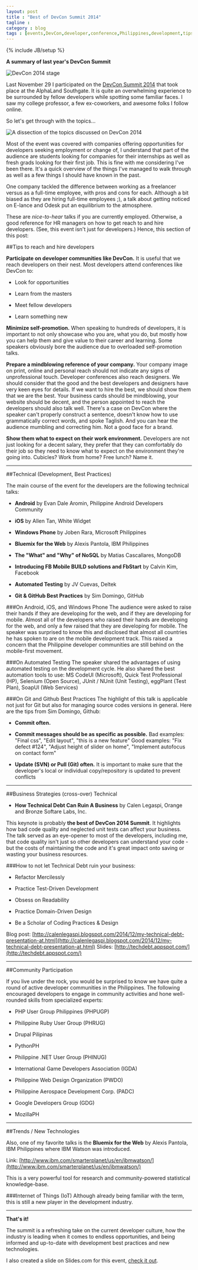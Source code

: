 ```yaml
---
layout: post
title : "Best of DevCon Summit 2014"
tagline : 
category : blog
tags : [events,DevCon,developer,conference,Philippines,development,tips,best practices,featured]
---
```

{% include JB/setup %}

**A summary of last year's DevCon Summit**

![DevCon 2014 stage](/assets/images/posts/2015/devcon-2014-stage.jpg)

Last November 29 I participated on the [DevCon Summit 2014](http://summit.devcon.ph/2014/) that took place at the AlphaLand Southgate. It is quite an overwhelming experience to be surrounded by fellow developers while spotting some familiar faces. I saw my college professor, a few ex-coworkers, and awesome folks I follow online.

So let's get through with the topics...

![A dissection of the topics discussed on DevCon 2014](/assets/images/posts/2015/topics-discussed-on-devcon-2014.png)

Most of the event was covered with companies offering opportunities for developers seeking employment or change of, I understand that part of the audience are students looking for companies for their internships as well as fresh grads looking for their first job. This is fine with me considering I've been there. It's a quick overview of the things I've managed to walk through as well as a few things I should have known in the past.

One company tackled the difference between working as a freelancer versus as a full-time employee, with pros and cons for each. Although a bit biased as they are hiring full-time employees ;), a talk about getting noticed on E-lance and Odesk put an equilibrium to the atmosphere.

These are *nice-to-hear* talks if you are currently employed. Otherwise, a good reference for HR managers on how to get reach to and hire developers. (See, this event isn't just for developers.) Hence, this section of this post:

##Tips to reach and hire developers

**Participate on developer communities like DevCon.** It is useful that we reach developers on their nest. Most developers attend conferences like DevCon to:
​

* Look for opportunities

* Learn from the masters

* Meet fellow developers

* Learn something new


**Minimize self-promotion.** When speaking to hundreds of developers, it is important to not only showcase who you are, what you do, but mostly how you can help them and give value to their career and learning. Some speakers obviously bore the audience due to overloaded self-promotion talks.

**Prepare a mindblowing reference of your company.** Your company image on print, online and personal reach should not indicate any signs of unprofessional touch. Developer conferences also reach designers. We should consider that the good and the best developers and designers have very keen eyes for details. If we want to hire the best, we should show them that we are the best. Your business cards should be mindblowing, your website should be decent, and the person appointed to reach the developers should also talk well. There's a case on DevCon where the speaker can't properly construct a sentence, doesn't know how to use grammatically correct words, and spoke Taglish. And you can hear the audience mumbling and correcting him. Not a good face for a brand.

**Show them what to expect on their work environment.** Developers are not just looking for a decent salary, they prefer that they can comfortably do their job so they need to know what to expect on the environment they're going into. Cubicles? Work from home? Free lunch? Name it. 

* * *

##Technical (Development, Best Practices)

The main course of the event for the developers are the following technical talks:

* **Android** by Evan Dale Aromin, Philippine Android Developers Community

* **iOS** by Allen Tan, White Widget

* **Windows Phone** by Joben Rara, Microsoft Philippines

* **Bluemix for the Web** by Alexis Pantola, IBM Philippines

* **The "What" and "Why" of NoSQL** by Matias Cascallares, MongoDB

* **Introducing FB Mobile BUILD solutions and FbStart** by Calvin Kim, Facebook

* **Automated Testing** by JV Cuevas, Deltek

* **Git & GitHub Best Practices** by Sim Domingo, GitHub



###On Android, iOS, and Windows Phone
The audience were asked to raise their hands if they are developing for the web, and if they are developing for mobile. Almost all of the developers who raised their hands are developing for the web, and only a few raised that they are developing for mobile. The speaker was surprised to know this and disclosed that almost all countries he has spoken to are on the mobile development track. This raised a concern that the Philippine developer communities are still behind on the mobile-first movement.

###On Automated Testing
The speaker shared the advantages of using automated testing on the development cycle. He also shared the best automation tools to use: MS CodeUI (Microsoft), Quick Test Professional (HP), Selenium (Open Source), JUnit / NUnit (Unit Testing), eggPlant (Test Plan), SoapUI (Web Services)

###On Git and Github Best Practices
The highlight of this talk is applicable not just for Git but also for managing source codes versions in general. Here are the tips from Sim Domingo, Github:

* **Commit often.**

* **Commit messages should be as specific as possible.**
  Bad examples: "Final css", "Edit layout",  "this is a new feature"
  Good examples: "Fix defect #124", "Adjust height of slider on home", "Implement autofocus on contact form"

* **Update (SVN) or Pull (Git) often.** It is important to make sure that the developer's local or individual copy/repository is updated to prevent conflicts

* * *

##Business Strategies (cross-over) Technical

* **How Technical Debt Can Ruin A Business** by Calen Legaspi, Orange and Bronze Softare Labs, Inc.

This keynote is probably **the best of DevCon 2014 Summit**. It highlights how bad code quality and neglected unit tests can affect your business. The talk served as an eye-opener to most of the developers, including me, that code quality isn't just so other developers can understand your code - but the costs of maintaining the code and it's great impact onto saving or wasting your business resources.

###How to not let Technical Debt ruin your business:

* Refactor Mercilessly

* Practice Test-Driven Development

* Obsess on Readability

* Practice Domain-Driven Design

* Be a Scholar of Coding Practices & Design

Blog post: [http://calenlegaspi.blogspot.com/2014/12/my-technical-debt-presentation-at.html](http://calenlegaspi.blogspot.com/2014/12/my-technical-debt-presentation-at.html)
Slides: [http://techdebt.appspot.com/](http://techdebt.appspot.com/)

* * *

##Community Participation

If you live under the rock, you would be surprised to know we have quite a round of active developer communities in the Philippines. The following encouraged developers to engage in community activities and hone well-rounded skills from specialized experts:

* PHP User Group Philippines (PHPUGP)

* Philippine Ruby User Group (PHRUG)

* Drupal Pilipinas

* PythonPH

* Philippine .NET User Group (PHINUG)

* International Game Developers Association (IGDA)

* Philippine Web Design Organization (PWDO)

* Philippine Aerospace Development Corp. (PADC)

* Google Developers Group (GDG)

* MozillaPH

* * * 

##Trends / New Technologies

Also, one of my favorite talks is the **Bluemix for the Web** by Alexis Pantola, IBM Philippines where IBM Watson was introduced. 

Link: [http://www.ibm.com/smarterplanet/us/en/ibmwatson/](http://www.ibm.com/smarterplanet/us/en/ibmwatson/)

This is a very powerful tool for research and community-powered statistical knowledge-base.

###Internet of Things (IoT)
Although already being familiar with the term, this is still a new player in the development industry. 

* * *

**That's it!**

The summit is a refreshing take on the current developer culture, how the industry is leading when it comes to endless opportunities, and being informed and up-to-date with development best practices and new technologies.

I also created a slide on Slides.com for this event, [check it out](http://slides.com/gianfaye/devcon-summit-2014-summary#/).


